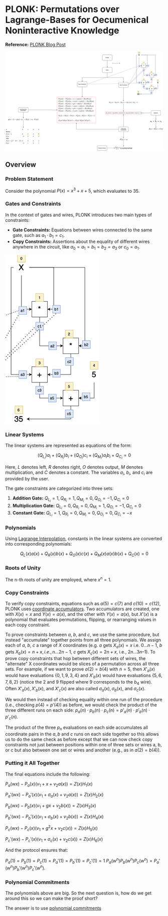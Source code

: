 # PLONK: Permutations over Lagrange-Bases for Oecumenical Noninteractive Knowledge

**Reference:** [PLONK Blog Post](https://vitalik.eth.limo/general/2019/09/22/plonk.html)

![PLONK Overview](attachments/plonk.png)

## Overview

### Problem Statement

Consider the polynomial $P(x) = x^3 + x + 5$, which evaluates to $35$.

### Gates and Constraints

In the context of gates and wires, PLONK introduces two main types of constraints:

- **Gate Constraints:** Equations between wires connected to the same gate, such as $a_1 \cdot b_1 = c_1$.
- **Copy Constraints:** Assertions about the equality of different wires anywhere in the circuit, like $a_0 = a_1 =
  b_1 = b_2 = a_3$ or $c_0 = a_1$.

![Gates and Constraints](attachments/gates.png)

### Linear Systems

The linear systems are represented as equations of the form:

$$(Q_{L_i})a_i + (Q_{R_i})b_i + (Q_{O_i})c_i + (Q_{M_i})a_{i}b_{i} + Q_{C_i} = 0$$

Here, $L$ denotes left, $R$ denotes right, $O$ denotes output, $M$ denotes multiplication, and $C$ denotes a constant.
The variables $a_i$, $b_i$, and $c_i$ are provided by the user.

The gate constraints are categorized into three sets:

1. **Addition Gate:** $Q_{L_i} = 1, Q_{R_i} = 1, Q_{M_i} = 0, Q_{O_i} = -1, Q_{C_i} = 0$
2. **Multiplication Gate:** $Q_{L_i} = 0, Q_{R_i} = 0, Q_{M_i} = 1, Q_{O_i} = -1, Q_{C_i} = 0$
3. **Constant Gate:** $Q_{L_i} = 1, Q_{R_i} = 0, Q_{M_i} = 0, Q_{O_i} = 0, Q_{C_i} = -x$

### Polynomials

Using [Lagrange Interpolation](../terms/lagrange_interpolation.md), constants in the linear systems are converted into
corresponding polynomials:

$$Q_L (x)a (x) + Q_R (x)b (x) + Q_O (x)c (x) + Q_M (x)a (x)b (x) + Q_C (x) = 0$$

### Roots of Unity

The n-th roots of unity are employed, where $x^n = 1$.

### Copy Constraints

To verify copy constraints, equations such as $a(5) = c(7)$ and $c(10) = c(12)$, PLONK
uses [coordinate accumulators](../terms/coordinate_pair_accumulator.md). Two accumulators are created, one with $X(x) =
x$ and $Y(x) = a(x)$, and the other with $Y(x) = a(x)$, but $X'(x)$ is a polynomial that evaluates permutations,
flipping, or rearranging values in each copy constraint.

To prove constraints between $a$, $b$, and $c$, we use the same procedure, but instead "accumulate" together points from
all three polynomials. We assign each of $a$, $b$, $c$ a range of $X$ coordinates (e.g. $a$ gets $X_a(x) = x$ i.e.
$0...n - 1$, $b$ gets $X_b(x) = n + x, i.e., n...2n - 1$, $c$ gets $X_c(x) = 2n + x$, i.e., $2n…3n – 1$). To prove copy
constraints that hop between different sets of wires, the "alternate" X coordinates would be slices of a permutation
across all three sets. For example, if we want to prove $a(2) = b(4)$ with $n = 5$, then $X'_a(x)$ would have
evaluations $\{0,1,9,3,4\}$ and $X'_b(x)$ would have evaluations $\{5,6,7,8,2\}$ (notice the $2$ and $9$ flipped where
$9$ corresponds to the $b_4$ wire). Often $X'_a(x), X'_b(x)$, and $X'_c(x)$ are also called $\sigma_a(x), \sigma_b(x)$,
and $\sigma_c(x)$.

We would then instead of checking equality within one run of the procedure (i.e., checking $p(4) = p'(4)$) as before, we
would check the product of the three different runs on each side: $p_a(n) \cdot p_b(n) \cdot p_c(n) = p'_a(n) \cdot p'_
b(n) \cdot p'_c(n)$.

The product of the three $p_n$ evaluations on each side accumulates all coordinate pairs in the $a,b$ and $c$ runs on
each side together so this allows us to do the same check as before except that we can now check copy constraints not
just between positions within one of three sets or wires a, b, or c but also between one set or wires and another (e.g.,
as in $a(2) = b(4)$).

### Putting it All Together

The final equations include the following:

$P_a(wx) - P_a(x)(v_1 + x + v_2a(x)) = Z(x)H_1(x)$

$P_a'(wx) - P_a'(x)(v_1 + \sigma_a(x) + v_2a(x)) = Z(x)H_2(x)$

$P_b(wx) - P_b(x)(v_1 + gx + v_2b(x)) = Z(x)H_3(x)$

$P_b'(wx) - P_b'(x)(v_1 + \sigma_b(x) + v_2b(x)) = Z(x)H_4(x)$

$P_c(wx) - P_c(x)(v_1 + g^2 x + v_2 c(x)) = Z(x)H_5(x)$

$P_c'(wx) - P_c'(x)(v_1 + \sigma_c(x) + v_2c(x)) = Z(x)H_6(x)$

And the protocol ensures that:

$P_a(1) = P_b(1) = P_c(1) = P_a'(1) = P_b'(1) = P_c'(1) = 1$
$P_a(w^n)P_b(w^n)P_c(w^n) = P_a'(w^n)P_b'(w^n)P_c'(w^n)$.

### Polynomial Commitments

The polynomials above are big. So the next question is, how do we get around this so we can make the proof short?

The answer is to use [polynomial commitments](../terms/polynomial-commitment/000_polynomial_commitment.md)
